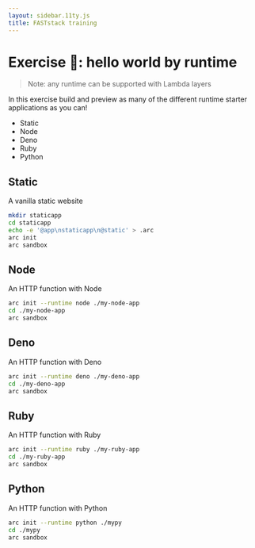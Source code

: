 ```yaml
---
layout: sidebar.11ty.js
title: FASTstack training
---
```


# Exercise 💯: hello world by runtime

> Note: any runtime can be supported with Lambda layers

In this exercise build and preview as many of the different runtime starter applications as you can!

- Static
- Node
- Deno
- Ruby
- Python

## Static

A vanilla static website

```bash
mkdir staticapp
cd staticapp
echo -e '@app\nstaticapp\n@static' > .arc
arc init
arc sandbox
```

## Node

An HTTP function with Node

```bash
arc init --runtime node ./my-node-app 
cd ./my-node-app
arc sandbox
```

## Deno

An HTTP function with Deno

```bash
arc init --runtime deno ./my-deno-app 
cd ./my-deno-app
arc sandbox
```

## Ruby

An HTTP function with Ruby

```bash
arc init --runtime ruby ./my-ruby-app 
cd ./my-ruby-app
arc sandbox
```

## Python 

An HTTP function with Python

```bash
arc init --runtime python ./mypy 
cd ./mypy
arc sandbox
```
